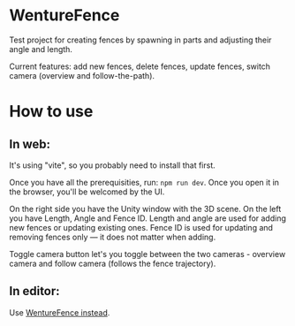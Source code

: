 # WentureFence

Test project for creating fences by spawning in parts and adjusting their angle and length.

Current features: add new fences, delete fences, update fences, switch camera (overview and follow-the-path).

# How to use
## In web:
It's using "vite", so you probably need to install that first.

Once you have all the prerequisities, run:
`npm run dev`. 
Once you open it in the browser, you'll be welcomed by the UI.

On the right side you have the Unity window with the 3D scene. On the left you have Length, Angle and Fence ID. 
Length and angle are used for adding new fences or updating existing ones. 
Fence ID is used for updating and removing fences only — it does not matter when adding.

Toggle camera button let's you toggle between the two cameras - overview camera and follow camera (follows the fence trajectory). 

## In editor:
Use [WentureFence instead](https://github.com/Timo654/WentureFence/edit/master/README.md).
